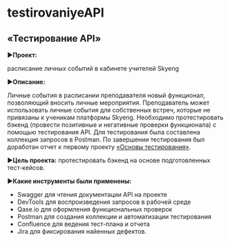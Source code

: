 # testirovaniyeAPI

## «Тестирование API»
▶️**Проект:**

расписание личных событий в кабинете учителей Skyeng



▶️**Описание:**

Личные события в расписании преподавателя новый функционал, позволяющий вносить личные мероприятия. Преподаватель может использовать личные события для собственных встреч, которые не привязаны к ученикам платформы Skyeng. 
Необходимо протестировать бэкенд (провести позитивные и негативные проверки функционала) с помощью тестирования API. Для тестирования была составлена коллекция запросов в Postman. По завершении тестирования был доработан отчет к первому проекту [«Основы тестирования»](https://github.com/ErisovaYuliya95/osnovitestirovaniya).




▶️**Цель проекта:** протестировать бэкенд на основе подготовленных тест-кейсов.


▶️**Какие инструменты были применены:**
- Swagger для чтения документации API на проекте
- DevTools для воспроизведения запросов в рабочей среде
- Qase.io для оформления функциональных проверок
- Postman для создания коллекции и автоматизации тестирования
- Confluence для ведения тест-плана и отчета
- Jira для фиксирования найенных дефектов.
